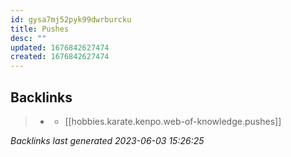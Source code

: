 ```yaml
---
id: gysa7mj52pyk99dwrburcku
title: Pushes
desc: ""
updated: 1676842627474
created: 1676842627474
---
```


## Backlinks

> - [](..\techniques\repeating-mace.md)
>   - [[hobbies.karate.kenpo.web-of-knowledge.pushes]]

_Backlinks last generated 2023-06-03 15:26:25_
